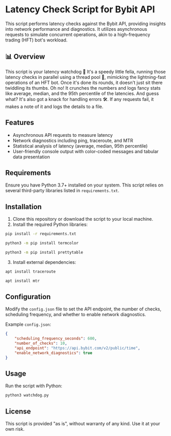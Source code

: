 
# Latency Check Script for Bybit API

This script performs latency checks against the Bybit API, providing insights into network performance and diagnostics. It utilizes asynchronous requests to simulate concurrent operations, akin to a high-frequency trading (HFT) bot's workload.

## 📊 Overview

This script is your latency watchdog  🐾
It's a speedy little fella, running those latency checks in parallel using a thread pool 🚀, mimicking the lightning-fast operations of an HFT bot.
Once it's done its rounds, it doesn't just sit there twiddling its thumbs. Oh no! It crunches the numbers and logs fancy stats like average, median, and the 95th percentile of the latencies.
And guess what? It's also got a knack for handling errors 🛠️. If any requests fail, it makes a note of it and logs the details to a file.

## Features

- Asynchronous API requests to measure latency
- Network diagnostics including ping, traceroute, and MTR
- Statistical analysis of latency (average, median, 95th percentile)
- User-friendly console output with color-coded messages and tabular data presentation

## Requirements

Ensure you have Python 3.7+ installed on your system. This script relies on several third-party libraries listed in `requirements.txt`.

## Installation

1. Clone this repository or download the script to your local machine.
2. Install the required Python libraries:

```bash
pip install -r requirements.txt
```
```bash
python3 -m pip install termcolor
```
```bash
python3 -m pip install prettytable
```
3. Install external dependencies:

```bash
apt install traceroute
```
```bash
apt install mtr
```
   

## Configuration

Modify the `config.json` file to set the API endpoint, the number of checks, scheduling frequency, and whether to enable network diagnostics.

Example `config.json`:

```json
{
    "scheduling_frequency_seconds": 600,
    "number_of_checks": 10,
    "api_endpoint": "https://api.bybit.com/v2/public/time",
    "enable_network_diagnostics": true
}
```

## Usage

Run the script with Python:

```bash
python3 watchdog.py
```

## License

This script is provided "as is", without warranty of any kind. Use it at your own risk.
